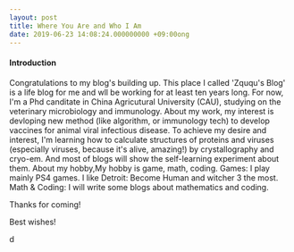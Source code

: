 ```yaml
---
layout: post
title: Where You Are and Who I Am
date: 2019-06-23 14:08:24.000000000 +09:00ong
---
```


#### Introduction

Congratulations to my blog's building up. 
This place I called 'Zququ's Blog' is a life blog for me and wll be working for at least ten years long. 
For now, I'm a Phd canditate in China Agricutural University (CAU), studying on the veterinary microbiology and immunology.
About my work, my interest is devloping new method (like algorithm, or immunology tech) to develop vaccines for animal viral infectious disease. 
To achieve my desire and interest, I'm learning how to calculate structures of proteins and viruses (especially viruses, because it's alive, amazing!) by crystallography and cryo-em. And most of blogs will show the self-learning experiment about them.
About my hobby,My hobby is game, math, coding. 
Games: I play mainly PS4 games. I like Detroit: Become Human and witcher 3 the most.
Math & Coding: I will write some blogs about mathematics and coding.

Thanks for coming!

Best wishes!





d
